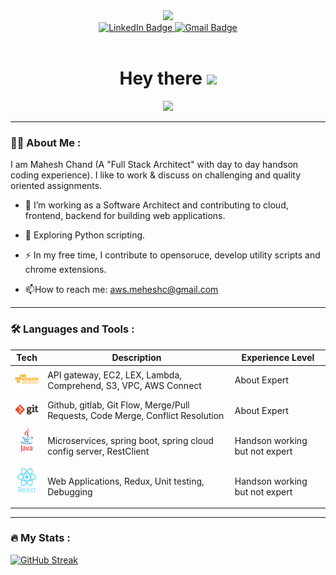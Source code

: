 <div id="header" align="center">
  <img src="https://avatars.githubusercontent.com/u/5774298" width="100"/>
  <div id="badges">
    <a href="https://www.linkedin.com/in/mahesh-chand/">
      <img src="https://img.shields.io/badge/LinkedIn-blue?style=for-the-badge&logo=linkedin&logoColor=white" alt="LinkedIn Badge"/>
    </a>
    <a href="mailto:aws.maheshc@gmail.com">
      <img src="https://img.shields.io/badge/Gmail-red?style=for-the-badge&logo=gmail&logoColor=white" alt="Gmail Badge"/>
    </a>
  </div>

  <img src="https://komarev.com/ghpvc/?username=maheshchand&style=flat-square&color=blue" alt=""/>
  
  <h1>
    Hey there
    <img src="https://media.giphy.com/media/hvRJCLFzcasrR4ia7z/giphy.gif" width="35px"/>
  </h1>
</div>

<div align="center">
  <img src="https://media.giphy.com/media/qgQUggAC3Pfv687qPC/giphy.gif" width="200"/>
</div>

---

### :man_technologist: About Me :

I am Mahesh Chand (A "Full Stack Architect" with day to day handson coding experience). I like to work & discuss on challenging and quality oriented assignments.

- :telescope: I’m working as a Software Architect and contributing to cloud, frontend, backend for building web applications.

- :seedling: Exploring Python scripting.

- :zap: In my free time, I contribute to opensoruce, develop utility scripts and chrome extensions.

- :mailbox:How to reach me: <aws.meheshc@gmail.com>

---

### :hammer_and_wrench: Languages and Tools :

| Tech | Description | Experience Level |
| --- | --- | --- |
| <img src="https://github.com/devicons/devicon/blob/master/icons/amazonwebservices/amazonwebservices-plain-wordmark.svg" title="AWS" alt="AWS" width="40" height="40"/> | API gateway, EC2, LEX, Lambda, Comprehend, S3, VPC, AWS Connect | About Expert |
| <img src="https://github.com/devicons/devicon/blob/master/icons/git/git-original-wordmark.svg" title="Git" alt="Git" width="40" height="40"/> | Github, gitlab, Git Flow, Merge/Pull Requests, Code Merge, Conflict Resolution | About Expert |
| <img src="https://github.com/devicons/devicon/blob/master/icons/java/java-original-wordmark.svg" title="Java" alt="Java" width="40" height="40"/>&nbsp; | Microservices, spring boot, spring cloud config server, RestClient | Handson working but not expert |
| <img src="https://github.com/devicons/devicon/blob/master/icons/react/react-original-wordmark.svg" title="React" alt="React" width="40" height="40"/>&nbsp; | Web Applications, Redux, Unit testing, Debugging | Handson working but not expert |

---

### :fire: My Stats :

[![GitHub Streak](http://github-readme-streak-stats.herokuapp.com?user=maheshchand&theme=dark&background=000000)](https://git.io/streak-stats)
